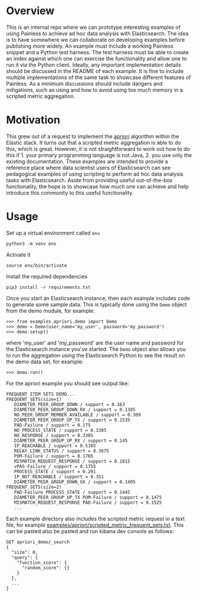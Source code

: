 # Overview
This is an internal repo where we can prototype interesting examples of using Painless to achieve ad hoc data analysis with Elasticsearch. The idea is to have somewhere we can collaborate on developing examples before publishing more widely. An example must include a working Painless snippet and a Python test harness. The test harness must be able to create an index against which one can exercise the functionality and allow one to run it via the Python client. Ideally, any important implementation details should be discussed in the README of each example. It is fine to include multiple implementations of the same task to showcase different features of Painless. As a minimum discussions should include dangers and mitigations, such as using and how to avoid using too much memory in a scripted metric aggregation.

# Motivation
This grew out of a request to implement the [apriori](https://en.wikipedia.org/wiki/Apriori_algorithm#:~:text=Apriori%20is%20an%20algorithm%20for,sufficiently%20often%20in%20the%20database.) algorithm within the Elastic stack. It turns out that a scripted metric aggregation is able to do this, which is great. However, it is not straightforward to work out how to do this if 1. your primary programming language is not Java, 2. you use only the existing documentation. These examples are intended to provide a reference place where data scientist users of Elasticsearch can see pedagogical examples of using scripting to perform ad hoc data analysis tasks with Elasticsearch. Aside from providing useful out-of-the-box functionality, the hope is to showcase how much one can achieve and help introduce this community to this useful functionality.

# Usage
Set up a virtual environment called `env`
```
python3 -m venv env
```
Activate it
```
source env/bin/activate
```
Install the required dependencies
```
pip3 install -r requirements.txt
```
Once you start an Elasticsearch instance, then each example includes code to generate some sample data. This is typically done using the `Demo` object from the demo module, for example:
```
>>> from examples.apriori.demo import Demo
>>> demo = Demo(user_name='my_user', password='my_password')
>>> demo.setup()
```
where 'my_user' and 'my_password' are the user name and password for the Elasticsearch instance you've started. The `Demo` object also allows you to run the aggregation using the Elasticsearch Python to see the result on the demo data set, for example:
```
>>> demo.run()
```
For the apriori example you should see output like:
```
FREQUENT ITEM SETS DEMO...
FREQUENT_SETS(size=1)
   DIAMETER_PEER_GROUP_DOWN / support = 0.163
   DIAMETER_PEER_GROUP_DOWN_RX / support = 0.1385
   NO_PEER_GROUP_MEMBER_AVAILABLE / support = 0.309
   DIAMETER_PEER_GROUP_UP_TX / support = 0.1535
   PAD-Failure / support = 0.175
   NO_PROCESS_STATE / support = 0.1385
   NO_RESPONSE / support = 0.3305
   DIAMETER_PEER_GROUP_UP_RX / support = 0.145
   IP_REACHABLE / support = 0.5105
   RELAY_LINK_STATUS / support = 0.3675
   POM-Failure / support = 0.1765
   MISMATCH_REQUEST_RESPONSE / support = 0.1815
   vPAS-Failure / support = 0.1755
   PROCESS_STATE / support = 0.291
   IP_NOT_REACHABLE / support = 0.351
   DIAMETER_PEER_GROUP_DOWN_GX / support = 0.1405
FREQUENT_SETS(size=2)
   PAD-Failure PROCESS_STATE / support = 0.1445
   DIAMETER_PEER_GROUP_UP_TX POM-Failure / support = 0.1475
   MISMATCH_REQUEST_RESPONSE PAD-Failure / support = 0.1525
   ...
```
Each example directory also includes the scripted metric request in a text file, for example [examples/apriori/scripted_metric_frequent_sets.txt](https://github.com/elastic/painless-data-science-examples/blob/master/examples/apriori/scripted_metric_frequent_sets.txt). This can be pasted also be pasted and run kibana dev console as follows:
```
GET apriori_demo/_search
{
  "size": 0,
  "query": {
    "function_score": {
      "random_score": {}
    }
  },
  ...
}
```
